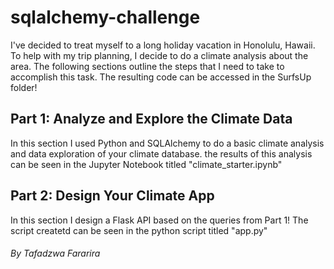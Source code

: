 # sqlalchemy-challenge
I've decided to treat myself to a long holiday vacation in Honolulu, Hawaii. To help with my trip planning, I decide to do a climate analysis about the area. The following sections outline the steps that I need to take to accomplish this task. The resulting code can be accessed in the SurfsUp folder!

## Part 1: Analyze and Explore the Climate Data
In this section I used Python and SQLAlchemy to do a basic climate analysis and data exploration of your climate database. the results of this analysis can be seen in the Jupyter Notebook titled "climate_starter.ipynb"

## Part 2: Design Your Climate App
In this section I design a Flask API based on the queries from Part 1! The script createtd can be seen in the python script titled "app.py"

###### By Tafadzwa Fararira
